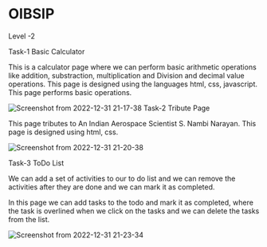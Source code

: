 # OIBSIP


Level -2

Task-1 Basic Calculator

This is a calculator page where we can perform basic arithmetic operations like addition, substraction, multiplication and Division and decimal value operations.
This page is designed using the languages html, css, javascript. This page performs basic operations.

![Screenshot from 2022-12-31 21-17-38](https://user-images.githubusercontent.com/106851947/210148719-54c134aa-8f50-43e6-b5e1-14969805502b.png)
Task-2 Tribute Page

This page tributes to An Indian Aerospace Scientist S. Nambi Narayan.
This page is designed using html, css.

![Screenshot from 2022-12-31 21-20-38](https://user-images.githubusercontent.com/106851947/210148764-86ab7938-8813-465d-8b31-54c5df77244d.png)

Task-3 ToDo List

We can add a set of activities to our to do list and we can remove the activities after they are done and we can mark it as completed.

In this page we can add tasks to the todo and mark it as completed, where the task is overlined when we click on the tasks and we can delete the tasks from the list.

![Screenshot from 2022-12-31 21-23-34](https://user-images.githubusercontent.com/106851947/210148856-3268b782-584d-4b53-819c-91a553cb1ddb.png)
